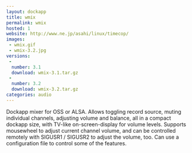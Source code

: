 ```yaml
---
layout: dockapp
title: wmix
permalink: wmix
hosted: 1
website: http://www.ne.jp/asahi/linux/timecop/
images:
 - wmix.gif
 - wmix-3.2.jpg
versions:
 -
  number: 3.1
  download: wmix-3.1.tar.gz
 -
  number: 3.2
  download: wmix-3.2.tar.gz
categories: audio
---
```

Dockapp mixer for OSS or ALSA. Allows toggling record source, muting individual channels, adjusting volume and balance, all in a compact dockapp size, with TV-like on-screen-display for volume levels. Supports mousewheel to adjust current channel volume, and can be controlled remotely with SIGUSR1 / SIGUSR2 to adjust the volume, too. Can use a configuration file to control some of the features.
